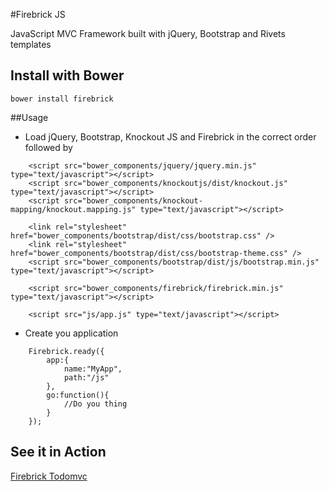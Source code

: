 #Firebrick JS

JavaScript MVC Framework built with jQuery, Bootstrap and Rivets templates

## Install with Bower
```
bower install firebrick
```

##Usage

* Load jQuery, Bootstrap, Knockout JS and Firebrick in the correct order followed by
```
	<script src="bower_components/jquery/jquery.min.js" type="text/javascript"></script>
	<script src="bower_components/knockoutjs/dist/knockout.js" type="text/javascript"></script>
	<script src="bower_components/knockout-mapping/knockout.mapping.js" type="text/javascript"></script>
	
	<link rel="stylesheet" href="bower_components/bootstrap/dist/css/bootstrap.css" />
	<link rel="stylesheet" href="bower_components/bootstrap/dist/css/bootstrap-theme.css" />
	<script src="bower_components/bootstrap/dist/js/bootstrap.min.js" type="text/javascript"></script>
	
	<script src="bower_components/firebrick/firebrick.min.js" type="text/javascript"></script>
	
	<script src="js/app.js" type="text/javascript"></script>
```
* Create you application
```
	Firebrick.ready({
		app:{
			name:"MyApp",
			path:"/js"
		},
		go:function(){
			//Do you thing
		}
	});
```

## See it in Action

[Firebrick Todomvc](https://github.com/smasala/firebrick-todomvc)

